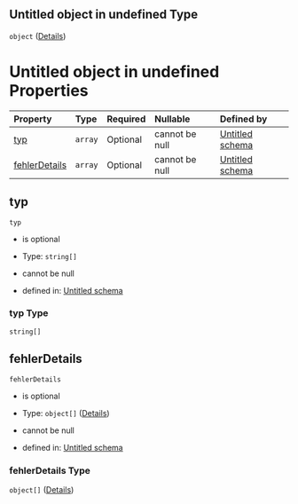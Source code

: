 ## Untitled object in undefined Type

`object` ([Details](fehler.md))

# Untitled object in undefined Properties

| Property                        | Type    | Required | Nullable       | Defined by                                                                                                                                                                 |
| :------------------------------ | :------ | :------- | :------------- | :------------------------------------------------------------------------------------------------------------------------------------------------------------------------- |
| [typ](#typ)                     | `array` | Optional | cannot be null | [Untitled schema](fehlertyp.md "https://raw.githubusercontent.com/conuti-gmbh/bo4e/main/schemas/v1/enum/FehlerTyp.schema.json#/properties/typ")                            |
| [fehlerDetails](#fehlerdetails) | `array` | Optional | cannot be null | [Untitled schema](fehler-properties-fehlerdetails.md "https://raw.githubusercontent.com/conuti-gmbh/bo4e/main/schemas/v1/bo/Fehler.schema.json#/properties/fehlerDetails") |

## typ



`typ`

*   is optional

*   Type: `string[]`

*   cannot be null

*   defined in: [Untitled schema](fehlertyp.md "https://raw.githubusercontent.com/conuti-gmbh/bo4e/main/schemas/v1/enum/FehlerTyp.schema.json#/properties/typ")

### typ Type

`string[]`

## fehlerDetails



`fehlerDetails`

*   is optional

*   Type: `object[]` ([Details](fehlerdetail.md))

*   cannot be null

*   defined in: [Untitled schema](fehler-properties-fehlerdetails.md "https://raw.githubusercontent.com/conuti-gmbh/bo4e/main/schemas/v1/bo/Fehler.schema.json#/properties/fehlerDetails")

### fehlerDetails Type

`object[]` ([Details](fehlerdetail.md))
